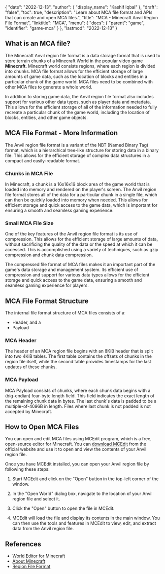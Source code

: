 {
  "date": "2022-12-13",
  "author": {
    "display_name": "Kashif Iqbal"
  },
  "draft": "false",
  "toc": true,
  "description": "Learn about MCA file format and APIs that can create and open MCA files.",
  "title": "MCA - Minecraft Anvil Region File Format",
  "linktitle": "MCA",
  "menu": {
    "docs": {
      "parent": "game",
      "identifier": "game-mca"
    }
  },
  "lastmod": "2022-12-13"
}

## What is an MCA file?

The Minecraft Anvil region file format is a data storage format that is used to store terrain chunks of a Minecraft World in the popular video game **Minecraft**. Minecraft world consists regions, where each region is divided into chunks. MCA file format allows for the efficient storage of large amounts of game data, such as the location of blocks and entities in a particular chunk of the game world. MCA files need to be combined with other MCA files to generate a whole world.

In addition to storing game data, the Anvil region file format also includes support for various other data types, such as player data and metadata. This allows for the efficient storage of all of the information needed to fully recreate a particular chunk of the game world, including the location of blocks, entities, and other game objects.

## MCA File Format - More Information

The Anvil region file format is a variant of the NBT (Named Binary Tag) format, which is a hierarchical tree-like structure for storing data in a binary file. This allows for the efficient storage of complex data structures in a compact and easily-readable format.

### Chunks in MCA File

In Minecraft, a chunk is a 16x16x16 block area of the game world that is loaded into memory and rendered on the player's screen. The Anvil region file format stores all of the data for a particular chunk in a single file, which can then be quickly loaded into memory when needed. This allows for efficient storage and quick access to the game data, which is important for ensuring a smooth and seamless gaming experience.

### Small MCA File Size

One of the key features of the Anvil region file format is its use of compression. This allows for the efficient storage of large amounts of data, without sacrificing the quality of the data or the speed at which it can be accessed. This is accomplished using a variety of techniques, such as gzip compression and chunk data compression.

The compressed file format of MCA files makes it an important part of the game's data storage and management system. Its efficient use of compression and support for various data types allows for the efficient storage and quick access to the game data, ensuring a smooth and seamless gaming experience for players.

## MCA File Format Structure

The internal file format structure of MCA files consists of a:
 * Header, and a
 * Payload

### MCA Header

The header of an MCA region file begins with an 8KiB header that is split into two 4KiB tables. The first table contains the offsets of chunks in the region file itself, while the second table provides timestamps for the last updates of these chunks.

### MCA Payload

MCA Payload consists of chunks, where each chunk data begins with a (big-endian) four-byte length field. This field indicates the exact length of the remaining chunk data in bytes. The last chunk's data is padded to be a multiple-of-4096B in length. Files where last chunk is not padded is not accepted by Minecraft.

## How to Open MCA Files

You can open and edit MCA files using MCEdit program, which is a free, open-source editor for Minecraft. You can [download MCEdit](https://www.mcedit.net/) from the official website and use it to open and view the contents of your Anvil region file.

Once you have MCEdit installed, you can open your Anvil region file by following these steps:

 1. Start MCEdit and click on the "Open" button in the top-left corner of the window.

 1. In the "Open World" dialog box, navigate to the location of your Anvil region file and select it.

 1. Click the "Open" button to open the file in MCEdit.

 1. MCEdit will load the file and display its contents in the main window. You can then use the tools and features in MCEdit to view, edit, and extract data from the Anvil region file.

## References

* [World Editor for Minecraft](https://www.mcedit.net/)
* [About Minecraft](https://www.minecraft.net/)
* [Region File Format](https://minecraft.wiki/w/Region_file_format)
